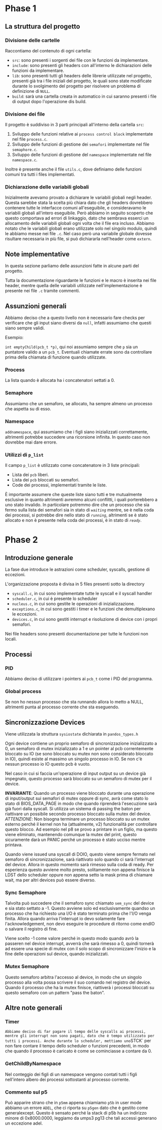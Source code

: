 # Phase 1

## La struttura del progetto

### Divisione delle cartelle
Raccontiamo del contenuto di ogni cartella:
- `src`: sono presenti i sorgenti dei file con le funzioni da implementare.
- `include`: sono presenti gli headers con all'interno le dichiarazioni delle funzioni da implementare.
- `lib`: sono presenti tutti gli headers delle librerie utilizzate nel progetto, presenti già tra i file iniziali del progetto, le quali sono state modificate durante lo svolgimento del progetto per risolvere un problema di definizione di `NULL`.
- `build`: sarà una cartella creata in automatico in cui saranno presenti i file di output dopo l'operazione dis build.

### Divisione dei file
Il progetto è suddiviso in 3 parti principali all'interno della cartella `src`:
1. Sviluppo delle funzioni relative ai `process control block` implementate nel file `process.c`.
2. Sviluppo delle funzioni di gestione dei `semafori` implementate nel file `semaphore.c`.
3. Sviluppo delle funzioni di gestione del `namespace` implementate nel file `namespace.c`.

Inoltre è presente anche il file `utils.c`, dove definiamo delle funzioni comuni tra tutti i files implementati. 

### Dichiarazione delle variabili globali
Inizialmente avevamo provato a dichiarare le variabili globali negli header. Questa sarebbe stata la scelta più chiara dato che gli headers dovrebbero contenere tutte le interfacce comuni all'eseguibile, e consideravamo le variabili globali all'intero eseguibile.
Però abbiamo in seguito scoperto che questo comportava ad errori di linkaggio, dato che sembrava esserci un allocamento delle variabili globali ogni volta che il file era incluso.
Abbiamo notato che le variabili globali erano utilizzate solo nel singolo modulo, quindi le abbiamo messe nei file `.c`. Nel caso però una variabile globale dovesse risultare necessaria in più file, si può dichiararla nell'header come `extern`.

## Note implementative
In questa sezione parliamo delle assunzioni fatte in alcune parti del progetto.

Tutta la documentazione riguardante le funzioni e le macro è inserita nei file header, mentre quella delle variabili utilizzate nell'implementazione è presente nei file `.c` tramite commenti.

## Assunzioni generali
Abbiamo deciso che a questo livello non è necessario fare checks per verificare che gli input siano diversi da `null`, infatti assumiamo che questi siano sempre validi.

Esempio:

`int emptyChild(pcb_t *p)`, qui noi assumiamo sempre che `p` sia un puntatore valido a un `pcb_t`. Eventuali chiamate errate sono da controllare prima della chiamata di funzione quando utilizzate.

### Process
La lista quando è allocata ha i concatenatori settati a 0.

### Semaphore

Assumiamo che un semaforo, se allocato, ha sempre almeno un processo che aspetta su di esso.

### Namespace
`addnamespace`, qui assumiamo che i figli siano inizializzati correttamente, altrimenti potrebbe succedere una ricorsione infinita.
In questo caso non dovrebbe mai dare errore.

### Utilizzi di `p_list`
Il campo `p_list` è utilizzato come concatenatore in 3 liste principali:
- Lista dei `pcb` liberi.
- Lista dei `pcb` bloccati su semafori.
- Code dei processi, implementati tramite le liste.

È importante assumere che queste liste siano tutti e tre mutualmente esclusive in quanto altrimenti avremmo alcuni conflitti, i quali porterebbero a uno stato invalido.
In particolare potremmo dire che un processo che sia fermo sulla lista dei semafori sia in stato di *`waiting`* mentre, se è nella coda dei processi, si potrebbe dire nello stato di *`running`*, altrimenti se è stato allocato e non è presente nella coda dei processi, è in stato di *`ready`*.


# Phase 2

## Introduzione generale

La fase due introduce le astrazioni come scheduler, syscalls, gestione di eccezioni.

L'organizzazione proposta è divisa in 5 files presenti sotto la directory 
- `syscall.c`, in cui sono implementate tutte le syscall e il syscall handler
- `scheduler.c`, in cui è presente lo scheduler
- `nucleus.c`, in cui sono gestite le operazioni di inizializzazione.
- `exceptions.c`, in cui sono gestiti i timer e le funzioni che demultiplexano le eccezioni.
- `devices.c`, in cui sono gestiti interrupt e risoluzione di device con i propri semafori.

Nei file headers sono presenti documentazione per tutte le funzioni non locali.

## Processi

### PID

Abbiamo deciso di utilizzare i pointers ai `pcb_t` come i PID del programma.

### Global process

Se non ho nessun processo che sta runnando allora lo metto a NULL, altrimenti punta al processo corrente che sta eseguendo.

## Sincronizzazione Devices

Viene utilizzata la struttura `sysiostate` dichiarata in `pandos_types.h`

Ogni device contiene un proprio semaforo di sincronizzazione inizializzato a 0, un semaforo di mutex inizializzato a 1 e un pointer al pcb correntemente bloccato su IO (se sono bloccato su mutex non sono considerato bloccato in IO), quindi esiste al massimo un singolo processo in IO. Se non c'è nessun processo io IO questo pcb è vuoto.

Nel caso in cui si faccia un'operazione di input output su un device già impegnato, questo processo sarà bloccato su un semaforo di mutex per il device.

**INVARIANTE**: Quando un processo viene bloccato durante una operazione di input/output sui semafori di mutex oppure di sync, avrà come stato lo stato di BIOS_DATA_PAGE in modo che quando riprenderà l'esecuzione sarà già fuori dalla syscall. Si utilizza un sistema di passing the baton per riattivare un possibile secondo processo bloccato sulla mutex del device. 
*ATTENZIONE*: Non bisogna terminare un processo bloccato su un mutex esterno perché il kernel non ha (attualmente, v2) funzionalità per controllare questo blocco.
Ad esempio nel p8 se provo a printare in un figlio, ma questo viene eliminato, mantenendo comunque la mutex del print, questo sicuramente darà un PANIC perché un processo è stato ucciso mentre printava.

Quando viene issued una syscall di DOIO, questo viene sempre fermato nel semaforo di sincronizzazione, sarà riattivato solo quando ci sarà l'interrupt del device. Allora in questo momento sarà rimesso sulla coda di ready.
Per esperienza questo avviene molto presto, solitamente non appena finisce la LDST dello scheduler oppure non appena setto la mask prima di chiamare wait, ma per altri devices può essere diverso.

### Sync Semaphore

Talvolta può succedere che il semaforo sync chiamato `sem_sync` del device e sia stato settato a -1.
Questo avviene solo ed esclusivamente quandso un processo che ha richiesto una I/O è stato terminato prima che l'I/O venga finita. Allora quando arriva l'interrupt io devo solamente fare l'acknowledgement, non devo eseguire le procedure di ritorno come endIO o salvare il registro di fine.

Viene scelto -1 come valore perché in questo modo quando avrò la passeren nel device interrupt, avverrà che sarà rimesso a 0, quindi 
tornerà ad essere una specie di mutex con il solo scopo di sincronizzare l'inizio e la fine delle operazioni sul device, quando inizializzati.

### Mutex Semaphore

Questo semaforo arbitra l'accesso al device, in modo che un singolo processo alla volta possa scrivere il suo comando nel registro del device. Quando il processo che ha la mutex finisce, riattiverà i processi bloccati su questo semaforo con un pattern "pass the baton".

## Altre note generali
### Timer
`
Abbiamo deciso di far pagare il tempo delle syscalls ai processi, mentre gli interrupt non sono pagati, dato che è tempo utilizzato per tutti i processi.
Anche durante lo scheduler, mettiamo uno `STCK` per non fare contare il tempo dello scheduler o funzioni precedenti, in modo che quando il processo è caricato è come se cominciasse a contare da 0.

### GetChildByNamespace

Nel conteggio dei figli di un namespace vengono contati tutti i figli nell'intero albero dei processi sottostanti al processo corrente.

### Commento sul p5

Può apparire strano che in `p5mm` appena chiamiamo `p5b` in user mode abbiamo un errore `ADEL`, che ci riporta su `p5gen` dato che è gestito come generalexcept. Questo è sensato perché la stack di p5b ha un indirizzo minore di 0x8000.0000, leggiamo da umps3 pg13 che tali accessi generano un eccezione adel.